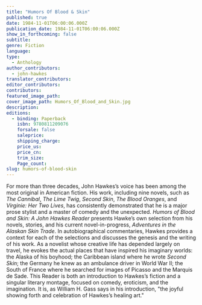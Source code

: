 ```yaml
---
title: "Humors Of Blood & Skin"
published: true
date: 1984-11-01T06:00:06.000Z
publication_date: 1984-11-01T06:00:06.000Z
show_in_forthcoming: false
subtitle:
genre: Fiction
language:
type:
  - Anthology
author_contributors:
  - john-hawkes
translator_contributors:
editor_contributors:
contributors:
featured_image_path:
cover_image_path: Humors_Of_Blood_and_Skin.jpg
description:
editions:
  - binding: Paperback
    isbn: 9780811209076
    forsale: false
    saleprice:
    shipping_charge:
    price_us:
    price_cn:
    trim_size:
    Page_count:
slug: humors-of-blood-skin
---
```


For more than three decades, John Hawkes’s voice has been among the most original in American fiction. His work, including nine novels, such as _The Cannibal_, _The Lime Twig_, _Second Skin_, _The Blood Oranges_, and _Virginie: Her Two Lives_, has consistently demonstrated that he is a major prose stylist and a master of comedy and the unexpected. _Humors of Blood and Skin: A John Hawkes Reader_ presents Hawke’s own selection from his novels, stories, and his current novel-in-progress, _Adventures in the Alaskan Skin Trade_. In autobiographical commentaries, Hawkes provides a context for each of the selections and discusses the genesis and the writing of his work. As a novelist whose creative life has depended largely on travel, he evokes the actual places that have inspired his imaginary worlds: the Alaska of his boyhood; the Caribbean island where he wrote _Second Skin_; the Germany he knew as an ambulance driver in World War II; the South of France where he searched for images of Picasso and the Marquis de Sade. This Reader is both an introduction to Hawkes’s fiction and a singular literary montage, focused on comedy, eroticism, and the imagination. It is, as William H. Gass says in his introduction, "the joyful showing forth and celebration of Hawkes’s healing art."

